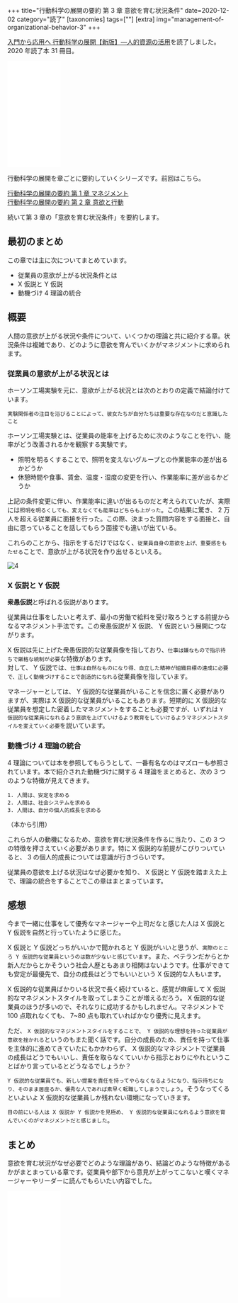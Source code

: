 +++
title="行動科学の展開の要約 第 3 章 意欲を育む状況条件"
date=2020-12-02
category="読了"
[taxonomies]
tags=[""]
[extra]
img="management-of-organizational-behavior-3"
+++

[入門から応用へ 行動科学の展開【新版】―人的資源の活用](https://amzn.to/3kgdcxH)を読了しました。2020 年読了本 31 冊目。

<iframe style="width:120px;height:240px;" marginwidth="0" marginheight="0" scrolling="no" frameborder="0" src="//rcm-fe.amazon-adsystem.com/e/cm?lt1=_blank&bc1=000000&IS2=1&bg1=FFFFFF&fc1=000000&lc1=0000FF&t=birdmangai-22&language=ja_JP&o=9&p=8&l=as4&m=amazon&f=ifr&ref=as_ss_li_til&asins=4820116843&linkId=9cfa3a02d9a207096d2e50aa06a2ba80"></iframe>

行動科学の展開を章ごとに要約していくシリーズです。前回はこちら。

[行動科学の展開の要約 第 1 章 マネジメント](https://books-io.info/management-of-organizational-behavior-1/)  
[行動科学の展開の要約 第 2 章 意欲と行動](https://books-io.info/management-of-organizational-behavior-2/)

続いて第 3 章の「意欲を育む状況条件」を要約します。

## 最初のまとめ

この章では主に次についてまとめています。

* 従業員の意欲が上がる状況条件とは
* X 仮説と Y 仮説
* 動機づけ 4 理論の統合

## 概要

人間の意欲が上がる状況や条件について、いくつかの理論と共に紹介する章。状況条件は複雑であり、どのように意欲を育んでいくかがマネジメントに求められます。

### 従業員の意欲が上がる状況とは

ホーソン工場実験を元に、意欲が上がる状況とは次のとおりの定義で結論付けています。

```
実験関係者の注目を浴びることによって、彼女たちが自分たちは重要な存在なのだと意識したこと
```

ホーソン工場実験とは、従業員の能率を上げるために次のようなことを行い、能率がどう改善されるかを観察する実験です。

* 照明を明るくすることで、照明を変えないグループとの作業能率の差が出るかどうか
* 休憩時間や食事、賃金、温度・湿度の変更を行い、作業能率に差が出るかどうか

上記の条件変更に伴い、作業能率に違いが出るものだと考えられていたが、実際には`照明を明るくしても、変えなくても能率はどちらも上がった`。この結果に驚き、 2 万人を超える従業員に面接を行った。この際、決まった質問内容をする面接と、自由に思っていることを話してもらう面接でも違いが出ている。

これらのことから、指示をするだけではなく、`従業員自身の意欲を上げ、重要感をもたせる`ことで、意欲が上がる状況を作り出せるといえる。

![4](/img/content/management-of-organizational-behavior/4.png)

### X 仮説と Y 仮説

**衆愚仮説**と呼ばれる仮説があります。

従業員は仕事をしたいと考えず、最小の労働で給料を受け取ろうとする前提からなるマネジメント手法です。この衆愚仮説が X 仮説、 Y 仮説という展開につながります。

X 仮説は先に上げた衆愚仮説的な従業員像を指しており、`仕事は嫌なもので指示待ちで厳格な統制が必要`な特徴があります。  
対して、 Y 仮説では、`仕事は自然なものになり得、自立した精神が組織目標の達成に必要で、正しく動機づけすることで創造的になれる`従業員像を指しています。

マネージャーとしては、 Y 仮説的な従業員がいることを信念に置く必要がありますが、実際は X 仮説的な従業員がいることもあります。短期的に X 仮説的な従業員を想定した密着したマネジメントをすることも必要ですが、いずれは `Y 仮説的な従業員になれるよう意欲を上げていけるよう教育をしていけるようマネジメントスタイルを変えていく必要`を説いています。

### 動機づけ 4 理論の統合

4 理論については本を参照してもらうとして、一番有名なのはマズローも参照されています。本で紹介された動機づけに関する 4 理論をまとめると、次の 3 つのような特徴が見えてきます。

```
1. 人間は、安定を求める
2. 人間は、社会システムを求める
3. 人間は、自分の個人的成長を求める
```
（本から引用）

これらが人の動機になるため、意欲を育む状況条件を作るに当たり、この 3 つの特徴を押さえていく必要があります。特に X 仮説的な前提がこびりついていると、 3 の個人的成長については意識が行きづらいです。

従業員の意欲を上げる状況はなぜ必要かを知り、 X 仮説と Y 仮説を踏まえた上で、理論の統合をすることでこの章はまとまっています。

## 感想

今まで一緒に仕事をして優秀なマネージャーや上司だなと感じた人は X 仮説と Y 仮説を自然と行っていたように感じた。

X 仮説と Y 仮説どっちがいいかで聞かれると Y 仮説がいいと思うが、`実際のところ Y 仮説的な従業員というのは数が少ないと感じています`。また、ベテランだからとか新人だからとかそういう社会人歴ともあまり相関はないようです。仕事ができても安定が最優先で、自分の成長はどうでもいいという X 仮説的な人もいます。

X 仮説的な従業員ばかりいる状況で長く続けていると、感覚が麻痺して X 仮説的なマネジメントスタイルを取ってしまうことが増えるだろう。 X 仮説的な従業員のほうが多いので、それなりに成功するかもしれません。マネジメントで 100 点取れなくても、 7~80 点も取れていればかなり優秀に見えます。

ただ、 `X 仮説的なマネジメントスタイルをすることで、 Y 仮説的な理想を持った従業員が意欲を挫かれる`というのもまた聞く話です。自分の成長のため、責任を持って仕事を主体的に進めてきていたにもかかわらず、 X 仮説的なマネジメントで従業員の成長はどうでもいいし、責任を取らなくていいから指示とおりにやれということばかり言っているとどうなるでしょうか？

`Y 仮説的な従業員でも、新しい提案を責任を持ってやらなくなるようになり、指示待ちになり、そのまま居座るか、優秀な人であれば素早く転職してしまうでしょう`。そうなってくるといよいよ X 仮説的な従業員しか残れない環境になっていきます。

`目の前にいる人は X 仮説か Y 仮説かを見極め、 Y 仮説的な従業員になれるよう意欲を育んでいくのがマネジメントだと感じました`。

## まとめ

意欲を育む状況がなぜ必要でどのような理論があり、結論どのような特徴があるかがまとまっている章です。従業員や部下から意見が上がってこないと嘆くマネージャーやリーダーに読んでもらいたい内容でした。

<iframe style="width:120px;height:240px;" marginwidth="0" marginheight="0" scrolling="no" frameborder="0" src="//rcm-fe.amazon-adsystem.com/e/cm?lt1=_blank&bc1=000000&IS2=1&bg1=FFFFFF&fc1=000000&lc1=0000FF&t=birdmangai-22&language=ja_JP&o=9&p=8&l=as4&m=amazon&f=ifr&ref=as_ss_li_til&asins=4820116843&linkId=9cfa3a02d9a207096d2e50aa06a2ba80"></iframe><br>